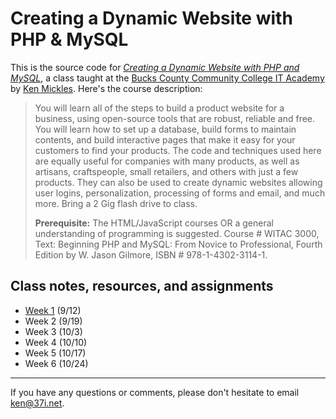 # Creating a Dynamic Website with PHP & MySQL

This is the source code for *[Creating a Dynamic Website with PHP and MySQL](http://www.bucks.edu/academics/cwd/it-academy/webdesign/#PHP-MySQL)*, a class taught at the [Bucks County Community College IT Academy](http://www.bucks.edu/academics/cwd/it-academy/) by [Ken Mickles](http://kenmickles.com). Here's the course description:

> You will learn all of the steps to build a product website for a business, using open-source tools that are robust, reliable and free. You will learn how to set up a database, build forms to maintain contents, and build interactive pages that make it easy for your customers to find your products. The code and techniques used here are equally useful for companies with many products, as well as artisans, craftspeople, small retailers, and others with just a few products. They can also be used to create dynamic websites allowing user logins, personalization, processing of forms and email, and much more. Bring a 2 Gig flash drive to class.
>
> **Prerequisite:** The HTML/JavaScript courses OR a general understanding of programming is suggested. Course # WITAC 3000, Text: Beginning PHP and MySQL: From Novice to Professional, Fourth Edition by W. Jason Gilmore, ISBN # 978-1-4302-3114-1.

## Class notes, resources, and assignments

* [Week 1](https://github.com/bucksphp/bucksphp/wiki/Week-1) (9/12)
* Week 2 (9/19)
* Week 3 (10/3)
* Week 4 (10/10)
* Week 5 (10/17)
* Week 6 (10/24)

---
If you have any questions or comments, please don't hesitate to email ken@37i.net.
